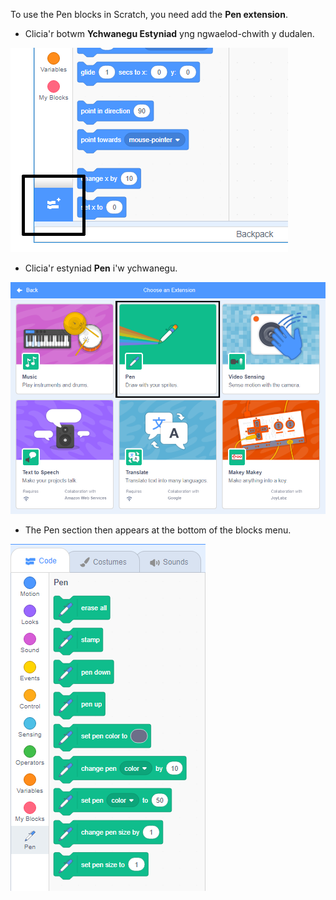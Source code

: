 To use the Pen blocks in Scratch, you need add the **Pen extension**.

+ Clicia'r botwm **Ychwanegu Estyniad** yng ngwaelod-chwith y dudalen.

![ychwanegu botwm estyniad wedi ei amlygu](images/add-extension-annotated.png)

+ Clicia'r estyniad **Pen** i'w ychwanegu.

![estyniad pen wedi uwcholeuo](images/click-pen-annotated.png)

+ The Pen section then appears at the bottom of the blocks menu.

![pen extension blocks](images/pen-extension-blocks.png)